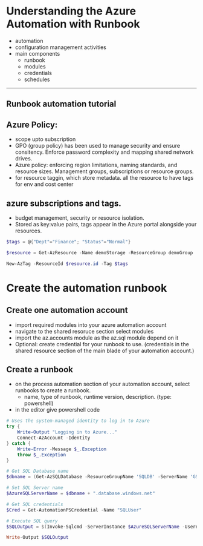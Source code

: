 # Understanding the Azure Automation with Runbook
* automation
* configuration management activities
* main components
    * runbook
    * modules
    * credentials
    * schedules
---
## Runbook automation tutorial

## Azure Policy:
* scope upto subscription
* GPO (group policy) has been used to manage security and ensure consitency. Enforce password complexity and mapping shared network drives.
* Azure policy: enforcing region limitations, naming standards, and resource sizes. Management groups, subscriptions or resource groups. 
* for resource taggin, which store metadata. all the resource to have tags for env and cost center

## azure subscriptions and tags.
* budget management, security or resource isolation.
* Stored as key:value pairs, tags appear in the Azure portal alongside your resources. 

```ps1
$tags = @{"Dept"="Finance"; "Status"="Normal"}

$resource = Get-AzResource -Name demoStorage -ResourceGroup demoGroup

New-AzTag -ResourceId $resource.id -Tag $tags
```

# Create the automation runbook
## Create one automation account
* import required modules into your azure automation account
* navigate to the shared resoruce section select modules
* import the az.accounts module as the az.sql module depend on it
* Optional: create credential for your runbook to use. (credentials in the shared resource section of the main blade of your automation account.)
## Create a runbook
* on the process automation section of your automation account, select runbooks to create a runbook.
  * name, type of runbook, runtime version, description. (type: powershell)
* in the editor give powershell code
```ps1
# Uses the system-managed identity to log in to Azure
try {
    Write-Output "Logging in to Azure..."
    Connect-AzAccount -Identity
} catch {
    Write-Error -Message $_.Exception
    throw $_.Exception
}

# Get SQL Database name
$dbname = (Get-AzSQLDatabase -ResourceGroupName 'SQLDB' -ServerName 'GSData' -DatabaseName 'GSData').DatabaseName

# Set SQL Server name
$AzureSQLServerName = $dbname + ".database.windows.net"

# Get SQL credentials
$Cred = Get-AutomationPSCredential -Name "SQLUser"

# Execute SQL query
$SQLOutput = $(Invoke-Sqlcmd -ServerInstance $AzureSQLServerName -Username $Cred.UserName -Password $Cred.GetNetworkCredential().Password -Database $dbname -Query "SELECT * FROM INFORMATION_SCHEMA.TABLES" -Verbose) 4>&1

Write-Output $SQLOutput
```

